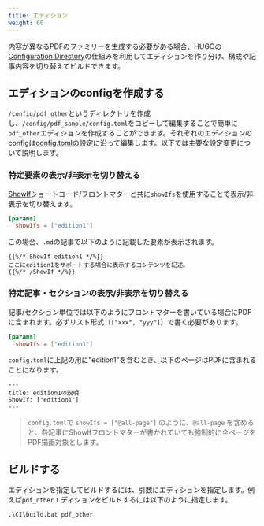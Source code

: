 ```yaml
---
title: エディション
weight: 60
---
```


内容が異なるPDFのファミリーを生成する必要がある場合、HUGOの[Configuration Directory](https://gohugo.io/getting-started/configuration/#configuration-directory)の仕組みを利用してエディションを作り分け、構成や記事内容を切り替えてビルドできます。

## エディションのconfigを作成する

`/config/pdf_other`というディレクトリを作成し、`/config/pdf_sample/config.toml`をコピーして編集することで簡単に`pdf_other`エディションを作成することができます。それぞれのエディションのconfigは[config.tomlの設定](./config.html)に沿って編集します。以下では主要な設定変更について説明します。

### 特定要素の表示/非表示を切り替える

[ShowIf](./shortcodes.html)ショートコード/フロントマターと共に`showIfs`を使用することで表示/非表示を切り替えます。

```toml
[params]
  showIfs = ["edition1"]
```

この場合、`.md`の記事で以下のように記載した要素が表示されます。

```
{{%/* ShowIf edition1 */%}}
ここにedition1をサポートする場合に表示するコンテンツを記述。
{{%/* /ShowIf */%}}
```

### 特定記事・セクションの表示/非表示を切り替える

記事/セクション単位では以下のようにフロントマターを書いている場合にPDFに含まれます。必ずリスト形式（`["xxx", "yyy"]`）で書く必要があります。

```toml
[params]
  showIfs = ["edition1"]
```

`config.toml`に上記の用に"edition1"を含むとき、以下のページはPDFに含まれることになります。

```
---
title: edition1の説明
ShowIf: ["edition1"]
---
```

> `config.toml`で `showIfs = ["@all-page"]` のように、`@all-page` を含めると、各記事にShowIfフロントマターが書かれていても強制的に全ページをPDF描画対象とします。


## ビルドする

エディションを指定してビルドするには、引数にエディションを指定します。例えば`pdf_other`エディションをビルドするには以下のように指定します。

```
.\CI\build.bat pdf_other
```